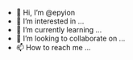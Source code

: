 - 👋 Hi, I’m @epyion
- 👀 I’m interested in ...
- 🌱 I’m currently learning ...
- 💞️ I’m looking to collaborate on ...
- 📫 How to reach me ...

<!---
epyion/epyion is a ✨ special ✨ repository because its `README.md` (this file) appears on your GitHub profile.
You can click the Preview link to take a look at your changes.
--->
